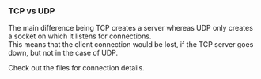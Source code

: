 ### TCP vs UDP

The main difference being TCP creates a server whereas UDP only creates a socket on which it listens for connections.  
This means that the client connection would be lost, if the TCP server goes down, but not in the case of UDP.  

Check out the files for connection details.  
